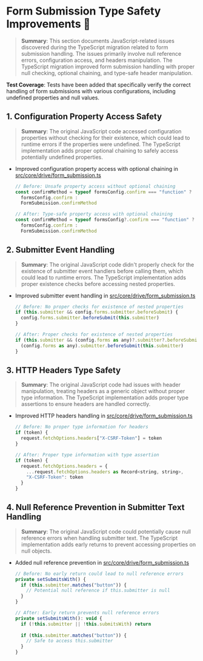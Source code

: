 # Form Submission Type Safety Improvements 🐛

> **Summary**: This section documents JavaScript-related issues discovered during the TypeScript migration related to form submission handling. The issues primarily involve null reference errors, configuration access, and headers manipulation. The TypeScript migration improved form submission handling with proper null checking, optional chaining, and type-safe header manipulation.

**Test Coverage**: Tests have been added that specifically verify the correct handling of form submissions with various configurations, including undefined properties and null values.

## 1. Configuration Property Access Safety

> **Summary**: The original JavaScript code accessed configuration properties without checking for their existence, which could lead to runtime errors if the properties were undefined. The TypeScript implementation adds proper optional chaining to safely access potentially undefined properties.

- Improved configuration property access with optional chaining in [src/core/drive/form_submission.ts](../src/core/drive/form_submission.ts)
  ```javascript
  // Before: Unsafe property access without optional chaining
  const confirmMethod = typeof formsConfig.confirm === "function" ?
    formsConfig.confirm :
    FormSubmission.confirmMethod
  
  // After: Type-safe property access with optional chaining
  const confirmMethod = typeof formsConfig?.confirm === "function" ?
    formsConfig.confirm :
    FormSubmission.confirmMethod
  ```

## 2. Submitter Event Handling

> **Summary**: The original JavaScript code didn't properly check for the existence of submitter event handlers before calling them, which could lead to runtime errors. The TypeScript implementation adds proper existence checks before accessing nested properties.

- Improved submitter event handling in [src/core/drive/form_submission.ts](../src/core/drive/form_submission.ts)
  ```javascript
  // Before: No proper checks for existence of nested properties
  if (this.submitter && config.forms.submitter.beforeSubmit) {
    config.forms.submitter.beforeSubmit(this.submitter)
  }
  
  // After: Proper checks for existence of nested properties
  if (this.submitter && (config.forms as any)?.submitter?.beforeSubmit) {
    (config.forms as any).submitter.beforeSubmit(this.submitter)
  }
  ```

## 3. HTTP Headers Type Safety

> **Summary**: The original JavaScript code had issues with header manipulation, treating headers as a generic object without proper type information. The TypeScript implementation adds proper type assertions to ensure headers are handled correctly.

- Improved HTTP headers handling in [src/core/drive/form_submission.ts](../src/core/drive/form_submission.ts)
  ```javascript
  // Before: No proper type information for headers
  if (token) {
    request.fetchOptions.headers["X-CSRF-Token"] = token
  }
  
  // After: Proper type information with type assertion
  if (token) {
    request.fetchOptions.headers = { 
      ...request.fetchOptions.headers as Record<string, string>, 
      "X-CSRF-Token": token 
    }
  }
  ```

## 4. Null Reference Prevention in Submitter Text Handling

> **Summary**: The original JavaScript code could potentially cause null reference errors when handling submitter text. The TypeScript implementation adds early returns to prevent accessing properties on null objects.

- Added null reference prevention in [src/core/drive/form_submission.ts](../src/core/drive/form_submission.ts)
  ```javascript
  // Before: No early return could lead to null reference errors
  private setSubmitsWith() {
    if (this.submitter.matches("button")) {
      // Potential null reference if this.submitter is null
    }
  }
  
  // After: Early return prevents null reference errors
  private setSubmitsWith(): void {
    if (!this.submitter || !this.submitsWith) return
    
    if (this.submitter.matches("button")) {
      // Safe to access this.submitter
    }
  }
  ```
